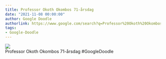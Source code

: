 ```yaml
---
title: Professor Okoth Okombos 71-årsdag
date: "2021-11-08 00:00:00"
author: Google Doodle
authorlink: https://www.google.com/search?q=Professor%20Okoth%20Okombos%2071-%C3%A5rsdag
tags:
- Google-Doodle
---
```

<img src="https://www.google.com/logos/doodles/2021/professor-okoth-okombos-71st-birthday-6753651837109128.2-l.png" referrerpolicy="no-referrer"><br>Professor Okoth Okombos 71-årsdag #GoogleDoodle